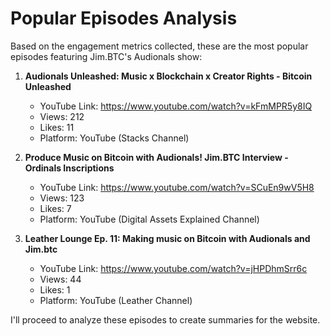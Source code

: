 # Popular Episodes Analysis

Based on the engagement metrics collected, these are the most popular episodes featuring Jim.BTC's Audionals show:

1. **Audionals Unleashed: Music x Blockchain x Creator Rights - Bitcoin Unleashed**
   - YouTube Link: https://www.youtube.com/watch?v=kFmMPR5y8IQ
   - Views: 212
   - Likes: 11
   - Platform: YouTube (Stacks Channel)

2. **Produce Music on Bitcoin with Audionals! Jim.BTC Interview - Ordinals Inscriptions**
   - YouTube Link: https://www.youtube.com/watch?v=SCuEn9wV5H8
   - Views: 123
   - Likes: 7
   - Platform: YouTube (Digital Assets Explained Channel)

3. **Leather Lounge Ep. 11: Making music on Bitcoin with Audionals and Jim.btc**
   - YouTube Link: https://www.youtube.com/watch?v=jHPDhmSrr6c
   - Views: 44
   - Likes: 1
   - Platform: YouTube (Leather Channel)

I'll proceed to analyze these episodes to create summaries for the website.

